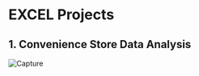 # EXCEL Projects



## 1. Convenience Store Data Analysis

![Capture](https://github.com/paso2004/excelprojects/assets/161154534/f795ded4-3ce4-44f4-a71d-3f5e67c21b05)



